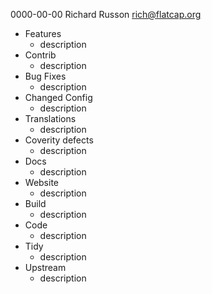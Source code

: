 0000-00-00  Richard Russon  <rich@flatcap.org>
* Features
  - description
* Contrib
  - description
* Bug Fixes
  - description
* Changed Config
  - description
* Translations
  - description
* Coverity defects
  - description
* Docs
  - description
* Website
  - description
* Build
  - description
* Code
  - description
* Tidy
  - description
* Upstream
  - description
